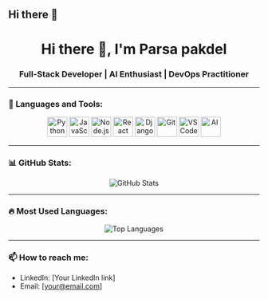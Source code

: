 ## Hi there 👋

<h1 align="center">Hi there 👋, I'm Parsa pakdel</h1>
<h3 align="center">Full-Stack Developer | AI Enthusiast | DevOps Practitioner</h3>

---

### 🚀 Languages and Tools:

<p align="center">
  <img src="https://cdn.jsdelivr.net/gh/devicons/devicon/icons/python/python-original.svg" alt="Python" width="40"/>
  <img src="https://cdn.jsdelivr.net/gh/devicons/devicon/icons/javascript/javascript-original.svg" alt="JavaScript" width="40"/>
  <img src="https://cdn.jsdelivr.net/gh/devicons/devicon/icons/nodejs/nodejs-original.svg" alt="Node.js" width="40"/>
  <img src="https://cdn.jsdelivr.net/gh/devicons/devicon/icons/react/react-original.svg" alt="React" width="40"/>
  <img src="https://cdn.jsdelivr.net/gh/devicons/devicon/icons/django/django-plain.svg" alt="Django" width="40"/>
  <img src="https://cdn.jsdelivr.net/gh/devicons/devicon/icons/git/git-original.svg" alt="Git" width="40"/>
  <img src="https://cdn.jsdelivr.net/gh/devicons/devicon/icons/vscode/vscode-original.svg" alt="VS Code" width="40"/>
  <img src="https://upload.wikimedia.org/wikipedia/commons/6/6b/Artificial_Intelligence_logo.png" alt="AI" width="40"/>
</p>

---

### 📊 GitHub Stats:

<p align="center">
  <img src="https://github-readme-stats.vercel.app/api?username=USERNAME&show_icons=true&theme=tokyonight" alt="GitHub Stats"/>
</p>

---

### 🔥 Most Used Languages:

<p align="center">
  <img src="https://github-readme-stats.vercel.app/api/top-langs/?username=USERNAME&layout=compact&theme=tokyonight" alt="Top Languages"/>
</p>

---

### 📫 How to reach me:
- LinkedIn: [Your LinkedIn link]
- Email: [your@email.com]
